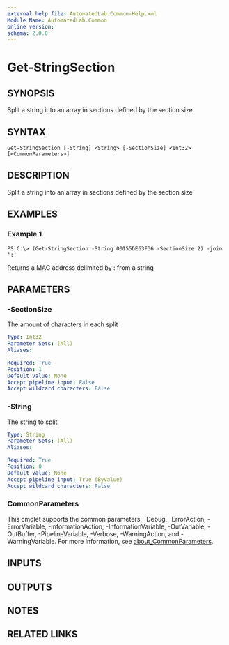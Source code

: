 ```yaml
---
external help file: AutomatedLab.Common-Help.xml
Module Name: AutomatedLab.Common
online version:
schema: 2.0.0
---
```


# Get-StringSection

## SYNOPSIS
Split a string into an array in sections defined by the section size

## SYNTAX

```
Get-StringSection [-String] <String> [-SectionSize] <Int32> [<CommonParameters>]
```

## DESCRIPTION
Split a string into an array in sections defined by the section size

## EXAMPLES

### Example 1
```
PS C:\> (Get-StringSection -String 00155DE63F36 -SectionSize 2) -join ':'
```

Returns a MAC address delimited by : from a string

## PARAMETERS

### -SectionSize
The amount of characters in each split

```yaml
Type: Int32
Parameter Sets: (All)
Aliases:

Required: True
Position: 1
Default value: None
Accept pipeline input: False
Accept wildcard characters: False
```

### -String
The string to split

```yaml
Type: String
Parameter Sets: (All)
Aliases:

Required: True
Position: 0
Default value: None
Accept pipeline input: True (ByValue)
Accept wildcard characters: False
```

### CommonParameters
This cmdlet supports the common parameters: -Debug, -ErrorAction, -ErrorVariable, -InformationAction, -InformationVariable, -OutVariable, -OutBuffer, -PipelineVariable, -Verbose, -WarningAction, and -WarningVariable. For more information, see [about_CommonParameters](http://go.microsoft.com/fwlink/?LinkID=113216).

## INPUTS

## OUTPUTS

## NOTES

## RELATED LINKS
